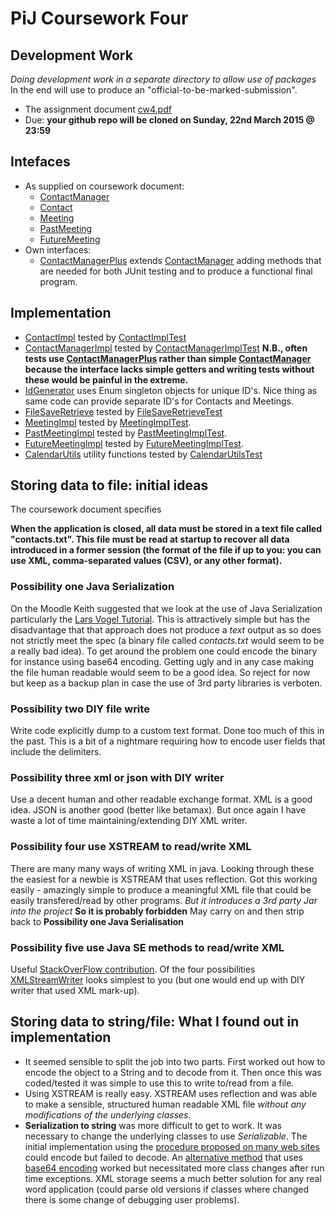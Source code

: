 # PiJ Coursework Four
## Development Work
*Doing development work in a separate directory to allow use of
packages* In the end will use to produce an "official-to-be-marked-submission".

* The assignment document [cw4.pdf](cw4.pdf)
* Due: **your github repo will be cloned on Sunday, 22nd March 2015 @ 23:59**

## Intefaces
* As supplied on coursework document:
  * [ContactManager](src/cw4/ContactManager.java)
  * [Contact](src/cw4/Contact.java)
  * [Meeting](src/cw4/Meeting.java)
  * [PastMeeting](src/cw4/PastMeeting.java)
  * [FutureMeeting](src/cw4/FutureMeeting.java)
* Own interfaces:
  * [ContactManagerPlus](src/cw4/ContactManagerPlus.java) extends [ContactManager](src/cw4/ContactManager.java) 
     adding methods that are needed for both JUnit testing and to produce a functional final program.


## Implementation
* [ContactImpl](src/cw4/ContactImpl.java) tested by  [ContactImplTest](src/test/ContactImplTest.java)
* [ContactManagerImpl](src/cw4/ContactManagerImpl.java) tested by  [ContactManagerImplTest](src/test/ContactManagerImplTest.java) 
**N.B., often tests use [ContactManagerPlus](src/cw4/ContactManagerPlus.java) rather than simple  [ContactManager](src/cw4/ContactManager.java) because the interface lacks simple getters and writing tests without these would be painful in the extreme.**
* [IdGenerator](src/cw4/IdGenerator.java) uses Enum singleton objects for unique ID's. 
Nice thing as same code can provide separate ID's for Contacts and Meetings.
* [FileSaveRetrieve](src/cw4/FileSaveRetrieve.java) tested by [FileSaveRetrieveTest](src/test/FileSaveRetrieveTest.java)
* [MeetingImpl](src/cw4/MeetingImpl.java) tested by [MeetingImplTest](src/test/MeetingImplTest.java).
* [PastMeetingImpl](src/cw4/PastMeetingImpl.java) tested by [PastMeetingImplTest](src/test/PastMeetingImplTest.java).
* [FutureMeetingImpl](src/cw4/FutureMeetingImpl.java) tested by [FutureMeetingImplTest](src/test/FutureMeetingImplTest.java).
* [CalendarUtils](src/cw4/CalendarUtils.java) utility functions tested by [CalendarUtilsTest](src/test/CalendarUtilsTest.java)


## Storing data to file: initial ideas
The coursework document specifies 

**When the application is closed, all data must be stored in a text file called "contacts.txt". This file must be read at startup to recover all data introduced in a former session (the format of the file if up to you: you can use XML, comma-separated values (CSV), or any other format).**

### Possibility one **Java Serialization**
On the Moodle Keith suggested that we look at the use of Java Serialization particularly the
[Lars Vogel Tutorial](http://www.vogella.com/tutorials/JavaSerialization/article.html). This is attractively simple but has the disadvantage that that approach does not produce a *text* output as so does not strictly meet the spec (a binary file called *contacts.txt* would seem to be a really bad idea). To get around the problem one could encode the binary for instance using base64 encoding. Getting ugly and in any case making the file human readable would seem to be a good idea. So reject for now but keep as a backup plan in case the use of 3rd party libraries is verboten.

### Possibility two **DIY file write**
Write code explicitly dump to a custom text format. Done too much of this in the past. This is a bit of a nightmare requiring how to encode user fields that include the delimiters.

### Possibility three **xml or json with DIY writer**
Use a decent human and other readable exchange format. XML is a good idea. JSON is another good (better like betamax). But once again I have waste a lot of time maintaining/extending DIY XML writer.

### Possibility four **use XSTREAM to read/write XML**
There are many many ways of writing XML in java. Looking through these the easiest for a newbie is XSTREAM that uses reflection.
Got this working easily - amazingly simple to produce a meaningful XML file that could be easily transfered/read by other programs. *But it introduces a 3rd party Jar into the project* **So it is probably forbidden** May carry on and then strip back to **Possibility one Java Serialisation**

### Possibility five **use Java SE methods to read/write XML**
Useful [StackOverFlow contribution](http://stackoverflow.com/questions/9256669/java-built-in-data-parser-for-json-or-xml-or-else#9296657). Of the four possibilities [XMLStreamWriter](http://tutorials.jenkov.com/java-xml/stax-xmlstreamwriter.html) looks simplest to you (but one would end up with DIY writer that used XML mark-up).

## Storing data to string/file: What I found out in implementation
* It seemed sensible to split the job into two parts. First worked out how to encode the object to a String and to decode from it.
Then once this was coded/tested it was simple to use this to write to/read from a file.
* Using XSTREAM is really easy. XSTREAM uses reflection and was able to make a sensible, structured human readable XML file *without any modifications of the underlying classes*.
* **Serialization to string** was more difficult to get to work. It was necessary to change the underlying classes to use *Serializable*.
The initial implementation using the [procedure proposed on many web sites](http://stackoverflow.com/questions/8887197/reliably-convert-any-object-to-string-and-then-back-again) could encode but failed to decode.
An [alternative method](http://stackoverflow.com/questions/134492/how-to-serialize-an-object-into-a-string) that uses [base64 encoding](http://en.wikipedia.org/wiki/Base64) worked but necessitated more class changes after run time exceptions. XML storage seems a much better
solution for any real word application (could parse old versions if classes where changed there is some change of debugging user problems).
